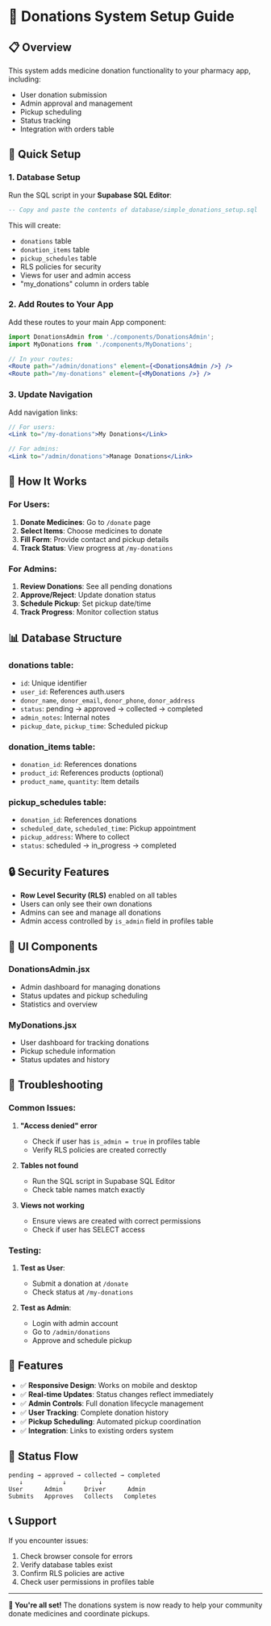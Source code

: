 # 🎯 Donations System Setup Guide

## 📋 Overview
This system adds medicine donation functionality to your pharmacy app, including:
- User donation submission
- Admin approval and management
- Pickup scheduling
- Status tracking
- Integration with orders table

## 🚀 Quick Setup

### 1. Database Setup
Run the SQL script in your **Supabase SQL Editor**:

```sql
-- Copy and paste the contents of database/simple_donations_setup.sql
```

This will create:
- `donations` table
- `donation_items` table  
- `pickup_schedules` table
- RLS policies for security
- Views for user and admin access
- "my_donations" column in orders table

### 2. Add Routes to Your App
Add these routes to your main App component:

```jsx
import DonationsAdmin from './components/DonationsAdmin';
import MyDonations from './components/MyDonations';

// In your routes:
<Route path="/admin/donations" element={<DonationsAdmin />} />
<Route path="/my-donations" element={<MyDonations />} />
```

### 3. Update Navigation
Add navigation links:

```jsx
// For users:
<Link to="/my-donations">My Donations</Link>

// For admins:
<Link to="/admin/donations">Manage Donations</Link>
```

## 🔧 How It Works

### For Users:
1. **Donate Medicines**: Go to `/donate` page
2. **Select Items**: Choose medicines to donate
3. **Fill Form**: Provide contact and pickup details
4. **Track Status**: View progress at `/my-donations`

### For Admins:
1. **Review Donations**: See all pending donations
2. **Approve/Reject**: Update donation status
3. **Schedule Pickup**: Set pickup date/time
4. **Track Progress**: Monitor collection status

## 📊 Database Structure

### donations table:
- `id`: Unique identifier
- `user_id`: References auth.users
- `donor_name`, `donor_email`, `donor_phone`, `donor_address`
- `status`: pending → approved → collected → completed
- `admin_notes`: Internal notes
- `pickup_date`, `pickup_time`: Scheduled pickup

### donation_items table:
- `donation_id`: References donations
- `product_id`: References products (optional)
- `product_name`, `quantity`: Item details

### pickup_schedules table:
- `donation_id`: References donations
- `scheduled_date`, `scheduled_time`: Pickup appointment
- `pickup_address`: Where to collect
- `status`: scheduled → in_progress → completed

## 🔒 Security Features

- **Row Level Security (RLS)** enabled on all tables
- Users can only see their own donations
- Admins can see and manage all donations
- Admin access controlled by `is_admin` field in profiles table

## 🎨 UI Components

### DonationsAdmin.jsx
- Admin dashboard for managing donations
- Status updates and pickup scheduling
- Statistics and overview

### MyDonations.jsx  
- User dashboard for tracking donations
- Pickup schedule information
- Status updates and history

## 🚨 Troubleshooting

### Common Issues:

1. **"Access denied" error**
   - Check if user has `is_admin = true` in profiles table
   - Verify RLS policies are created correctly

2. **Tables not found**
   - Run the SQL script in Supabase SQL Editor
   - Check table names match exactly

3. **Views not working**
   - Ensure views are created with correct permissions
   - Check if user has SELECT access

### Testing:

1. **Test as User**:
   - Submit a donation at `/donate`
   - Check status at `/my-donations`

2. **Test as Admin**:
   - Login with admin account
   - Go to `/admin/donations`
   - Approve and schedule pickup

## 📱 Features

- ✅ **Responsive Design**: Works on mobile and desktop
- ✅ **Real-time Updates**: Status changes reflect immediately
- ✅ **Admin Controls**: Full donation lifecycle management
- ✅ **User Tracking**: Complete donation history
- ✅ **Pickup Scheduling**: Automated pickup coordination
- ✅ **Integration**: Links to existing orders system

## 🔄 Status Flow

```
pending → approved → collected → completed
   ↓           ↓         ↓
User      Admin      Driver      Admin
Submits   Approves   Collects   Completes
```

## 📞 Support

If you encounter issues:
1. Check browser console for errors
2. Verify database tables exist
3. Confirm RLS policies are active
4. Check user permissions in profiles table

---

**🎉 You're all set!** The donations system is now ready to help your community donate medicines and coordinate pickups.

